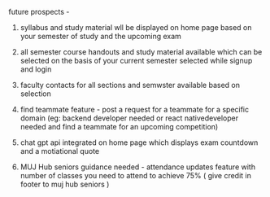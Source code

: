 future prospects -

1) syllabus and study material wll be displayed on home page based on your semester of study and the upcoming exam

2) all semester course handouts and study material available which can be selected on the basis of your current semester selected while signup and login

3) faculty contacts for all sections and semwster available based on selection

4) find teammate feature - post a request for a teammate for a specific domain (eg: backend developer needed or react nativedeveloper needed and find a teammate for an upcoming competition)

5) chat gpt api integrated on home page which displays exam countdown and a motiational quote

6) MUJ Hub seniors guidance needed - attendance updates feature with number of classes you need to attend to achieve 75% ( give credit in footer to muj hub seniors )